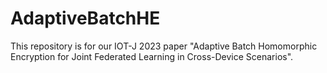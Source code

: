 # AdaptiveBatchHE

This repository is for our IOT-J 2023 paper "Adaptive Batch Homomorphic Encryption for Joint Federated Learning in Cross-Device Scenarios". 